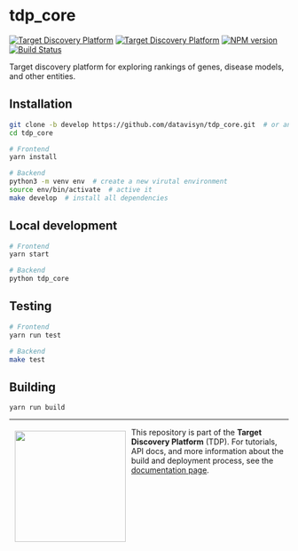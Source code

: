 tdp_core  
=====================
[![Target Discovery Platform][tdp-image-client]][tdp-url] [![Target Discovery Platform][tdp-image-server]][tdp-url] [![NPM version][npm-image]][npm-url] [![Build Status][circleci-image]][circleci-url]


Target discovery platform for exploring rankings of genes, disease models, and other entities.

Installation
------------

```bash
git clone -b develop https://github.com/datavisyn/tdp_core.git  # or any other branch you want to develop in
cd tdp_core

# Frontend
yarn install

# Backend
python3 -m venv env  # create a new virutal environment
source env/bin/activate  # active it
make develop  # install all dependencies
```

Local development
------------

```bash
# Frontend
yarn start

# Backend
python tdp_core
```

Testing
-------

```bash
# Frontend
yarn run test

# Backend
make test
```

Building
--------

```
yarn run build
```



***

<a href="https://www.datavisyn.io"><img src="https://www.datavisyn.io/img/logos/datavisyn-logo.png" align="left" width="200px" hspace="10" vspace="6"></a>
This repository is part of the **Target Discovery Platform** (TDP). For tutorials, API docs, and more information about the build and deployment process, see the [documentation page](https://wiki.datavisyn.io).




[tdp-image-client]: https://img.shields.io/badge/Target%20Discovery%20Platform-Client%20Plugin-F47D20.svg
[tdp-image-server]: https://img.shields.io/badge/Target%20Discovery%20Platform-Server%20Plugin-10ACDF.svg
[tdp-url]: http://datavisyn.io
[npm-image]: https://badge.fury.io/js/tdp_core.svg
[npm-url]: https://npmjs.org/package/tdp_core
[circleci-image]: https://circleci.com/gh/datavisyn/tdp_core.svg?style=shield
[circleci-url]: https://circleci.com/gh/datavisyn/tdp_core
